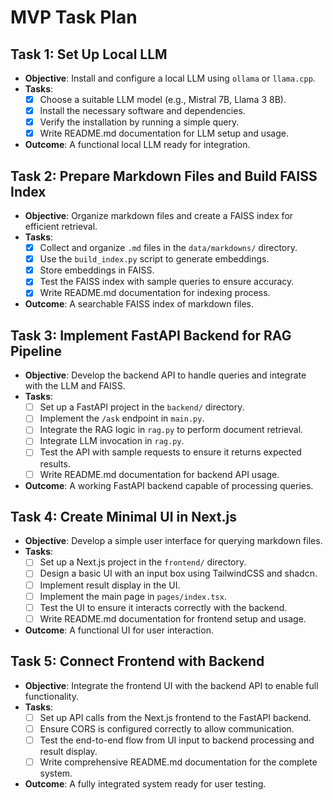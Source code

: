 # MVP Task Plan

## Task 1: Set Up Local LLM
- **Objective**: Install and configure a local LLM using `ollama` or `llama.cpp`.
- **Tasks**:
  - [x] Choose a suitable LLM model (e.g., Mistral 7B, Llama 3 8B).
  - [x] Install the necessary software and dependencies.
  - [x] Verify the installation by running a simple query.
  - [x] Write README.md documentation for LLM setup and usage.
- **Outcome**: A functional local LLM ready for integration.

## Task 2: Prepare Markdown Files and Build FAISS Index
- **Objective**: Organize markdown files and create a FAISS index for efficient retrieval.
- **Tasks**:
  - [x] Collect and organize `.md` files in the `data/markdowns/` directory.
  - [x] Use the `build_index.py` script to generate embeddings.
  - [x] Store embeddings in FAISS.
  - [x] Test the FAISS index with sample queries to ensure accuracy.
  - [x] Write README.md documentation for indexing process.
- **Outcome**: A searchable FAISS index of markdown files.

## Task 3: Implement FastAPI Backend for RAG Pipeline
- **Objective**: Develop the backend API to handle queries and integrate with the LLM and FAISS.
- **Tasks**:
  - [ ] Set up a FastAPI project in the `backend/` directory.
  - [ ] Implement the `/ask` endpoint in `main.py`.
  - [ ] Integrate the RAG logic in `rag.py` to perform document retrieval.
  - [ ] Integrate LLM invocation in `rag.py`.
  - [ ] Test the API with sample requests to ensure it returns expected results.
  - [ ] Write README.md documentation for backend API usage.
- **Outcome**: A working FastAPI backend capable of processing queries.

## Task 4: Create Minimal UI in Next.js
- **Objective**: Develop a simple user interface for querying markdown files.
- **Tasks**:
  - [ ] Set up a Next.js project in the `frontend/` directory.
  - [ ] Design a basic UI with an input box using TailwindCSS and shadcn.
  - [ ] Implement result display in the UI.
  - [ ] Implement the main page in `pages/index.tsx`.
  - [ ] Test the UI to ensure it interacts correctly with the backend.
  - [ ] Write README.md documentation for frontend setup and usage.
- **Outcome**: A functional UI for user interaction.

## Task 5: Connect Frontend with Backend
- **Objective**: Integrate the frontend UI with the backend API to enable full functionality.
- **Tasks**:
  - [ ] Set up API calls from the Next.js frontend to the FastAPI backend.
  - [ ] Ensure CORS is configured correctly to allow communication.
  - [ ] Test the end-to-end flow from UI input to backend processing and result display.
  - [ ] Write comprehensive README.md documentation for the complete system.
- **Outcome**: A fully integrated system ready for user testing. 